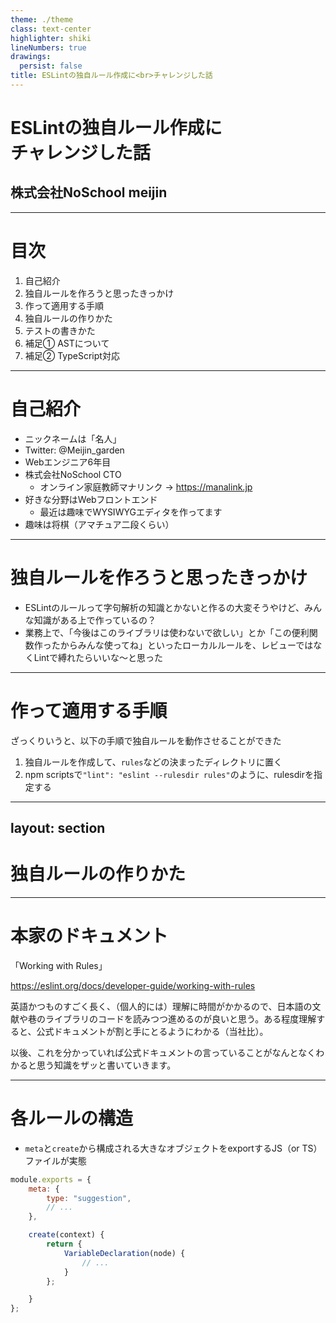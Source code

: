 ```yaml
---
theme: ./theme
class: text-center
highlighter: shiki
lineNumbers: true
drawings:
  persist: false
title: ESLintの独自ルール作成に<br>チャレンジした話
---
```


<style lang="scss">
.slidev-layout.slidev-layout li,
.slidev-layout.slidev-layout p {
  line-height: 2.2;
}
.slidev-layout.slidev-layout h1 + p {
  opacity: 1;
}
.slidev-layout .list-none {
  list-style-type: none;

  li {
    margin-left: 0;
  }
}
.slidev-layout.slidev-layout h1 {
  margin-top: 24px;
  margin-bottom: 32px;
}
</style>

# ESLintの独自ルール作成に<br>チャレンジした話

## 株式会社NoSchool meijin

---

# 目次

1. 自己紹介
2. 独自ルールを作ろうと思ったきっかけ
3. 作って適用する手順
4. 独自ルールの作りかた
5. テストの書きかた
6. 補足① ASTについて
7. 補足② TypeScript対応

---

# 自己紹介

- ニックネームは「名人」
- Twitter: <span class="ml-2 text-[#1d9bf0] font-bold">@Meijin_garden</span>
- Webエンジニア6年目
- 株式会社NoSchool CTO
  - オンライン家庭教師マナリンク -> https://manalink.jp
- 好きな分野はWebフロントエンド
  - 最近は趣味でWYSIWYGエディタを作ってます
- 趣味は将棋（アマチュア二段くらい）

---

# 独自ルールを作ろうと思ったきっかけ

- ESLintのルールって字句解析の知識とかないと作るの大変そうやけど、みんな知識がある上で作っているの？
- 業務上で、「今後はこのライブラリは使わないで欲しい」とか「この便利関数作ったからみんな使ってね」といったローカルルールを、レビューではなくLintで縛れたらいいな〜と思った

---

# 作って適用する手順

ざっくりいうと、以下の手順で独自ルールを動作させることができた

1. 独自ルールを作成して、`rules`などの決まったディレクトリに置く
2. npm scriptsで`"lint": "eslint --rulesdir rules"`のように、rulesdirを指定する

---
layout: section
---

# 独自ルールの作りかた

---

# 本家のドキュメント

「Working with Rules」

https://eslint.org/docs/developer-guide/working-with-rules

英語かつものすごく長く、（個人的には）理解に時間がかかるので、日本語の文献や巷のライブラリのコードを読みつつ進めるのが良いと思う。ある程度理解すると、公式ドキュメントが割と手にとるようにわかる（当社比）。

以後、これを分かっていれば公式ドキュメントの言っていることがなんとなくわかると思う知識をザッと書いていきます。

---

# 各ルールの構造

- `meta`と`create`から構成される大きなオブジェクトをexportするJS（or TS）ファイルが実態

```js
module.exports = {
    meta: {
        type: "suggestion",
        // ...
    },

    create(context) {
        return {
            VariableDeclaration(node) {
                // ...
            }
        };

    }
};
```
